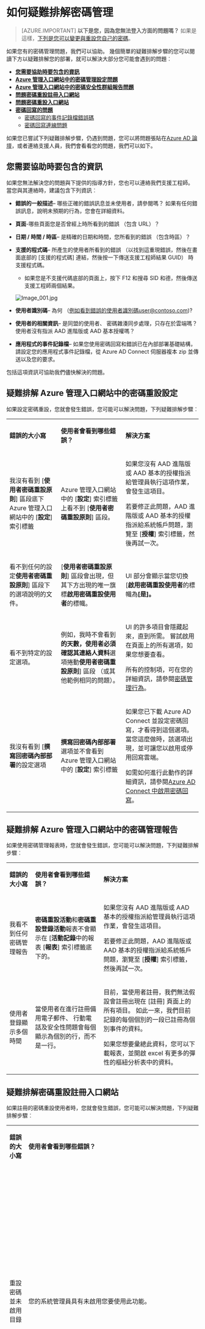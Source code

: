 <properties
    pageTitle="疑難排解︰ Azure AD 密碼管理 |Microsoft Azure"
    description="Azure AD 密碼管理，包括重設、 變更、 回寫註冊，一般疑難排解步驟，協助尋找要包含的時機的資訊。"
    services="active-directory"
    documentationCenter=""
    authors="asteen"
    manager="femila"
    editor="curtand"/>

<tags
    ms.service="active-directory"
    ms.workload="identity"
    ms.tgt_pltfrm="na"
    ms.devlang="na"
    ms.topic="article"
    ms.date="08/12/2016"
    ms.author="asteen"/>

# <a name="how-to-troubleshoot-password-management"></a>如何疑難排解密碼管理

> [AZURE.IMPORTANT] **以下是您，因為您無法登入方面的問題嗎？** 如果是這樣，[下列是您可以變更與重設您自己的密碼](active-directory-passwords-update-your-own-password.md)。

如果您有的密碼管理問題，我們可以協助。 幾個簡單的疑難排解步驟的您可以閱讀下方以疑難排解您的部署，就可以解決大部分您可能會遇到的問題︰

* [**您需要協助時要包含的資訊**](#information-to-include-when-you-need-help)
* [**Azure 管理入口網站中的密碼管理設定問題**](#troubleshoot-password-reset-configuration-in-the-azure-management-portal)
* [**Azure 管理入口網站中的密碼安全性群組報告問題**](#troubleshoot-password-management-reports-in-the-azure-management-portal)
* [**問題密碼重設註冊入口網站**](#troubleshoot-the-password-reset-registration-portal)
* [**問題密碼重設入口網站**](#troubleshoot-the-password-reset-portal)
* [**密碼回寫的問題**](#troubleshoot-password-writeback)
  - [密碼回寫的事件記錄檔錯誤碼](#password-writeback-event-log-error-codes)
  - [密碼回寫連線問題](#troubleshoot-password-writeback-connectivity)

如果您已嘗試下列疑難排解步驟，仍遇到問題，您可以將問題張貼在[Azure AD 論壇](https://social.msdn.microsoft.com/forums/azure/home?forum=WindowsAzureAD)，或者連絡支援人員，我們會看看您的問題，我們可以如下。

## <a name="information-to-include-when-you-need-help"></a>您需要協助時要包含的資訊

如果您無法解決您的問題與下提供的指導方針，您也可以連絡我們支援工程師。 當您與其連絡時，建議包含下列資訊︰

 - **錯誤的一般描述**– 哪些正確的錯誤訊息並未使用者，請參閱嗎？  如果有任何錯誤訊息，說明未預期的行為，您會在詳細資料。
 - **頁面**-哪些頁面您是否曾經上時所看到的錯誤 （包含 URL）？
 - **日期 / 時間 / 時區**– 是精確的日期和時間，您所看到的錯誤 （包含時區）？
 - **支援的程式碼**– 所產生的使用者所看到的錯誤 （以找到這重現錯誤，然後在畫面底部的 [支援的程式碼] 連結，然後按一下傳送支援工程師結果 GUID） 時支援程式碼。
   - 如果您是不支援代碼底部的頁面上，按下 F12 和搜尋 SID 和德，然後傳送支援工程師兩個結果。

    ![][001]

 - **使用者識別碼**– 為何 （例如看到錯誤的使用者識別碼user@contoso.com)?
 - **使用者的相關資訊**– 是同盟的使用者、 密碼雜湊同步處理，只存在於雲端嗎？  使用者沒有指派 AAD 進階版或 AAD 基本授權嗎？
 - **應用程式的事件記錄檔**– 如果您使用密碼回寫和錯誤已在內部部署基礎結構，請設定您的應用程式事件記錄檔，從 Azure AD Connect 伺服器複本 zip 並傳送以及您的要求。

包括這項資訊可協助我們儘快解決的問題。


## <a name="troubleshoot-password-reset-configuration-in-the-azure-management-portal"></a>疑難排解 Azure 管理入口網站中的密碼重設設定
如果設定密碼重設，您就會發生錯誤，您可能可以解決問題，下列疑難排解步驟︰

<table>
          <tbody><tr>
            <td>
              <p>
                <strong>錯誤的大小寫</strong>
              </p>
            </td>
            <td>
              <p>
                <strong>使用者會看到哪些錯誤？</strong>
              </p>
            </td>
            <td>
              <p>
                <strong>解決方案</strong>
              </p>
            </td>
          </tr>
          <tr>
            <td>
              <p>我沒有看到 [<strong>使用者密碼重設原則</strong>] 區段底下 Azure 管理入口網站中的 [<strong>設定</strong>] 索引標籤</p>
            </td>
            <td>
              <p>Azure 管理入口網站中的 [<strong>設定</strong>] 索引標籤上看不到 [<strong>使用者密碼重設原則</strong>] 區段。</p>
            </td>
            <td>
              <p>如果您沒有 AAD 進階版或 AAD 基本的授權指派給管理員執行這項作業，會發生這項目。 </p>
              <p>若要修正此問題，AAD 進階版或 AAD 基本的授權指派給系統帳戶問題，瀏覽至 [<strong>授權</strong>] 索引標籤，然後再試一次。</p>
            </td>
          </tr>
          <tr>
            <td>
              <p>看不到任何的設定<strong>使用者密碼重設原則</strong>] 區段下的選項說明的文件。</p>
            </td>
            <td>
              <p>[<strong>使用者密碼重設原則</strong>] 區段會出現，但其下方出現的唯一旗標<strong>啟用密碼重設使用者</strong>的標幟。</p>
            </td>
            <td>
              <p>UI 部分會顯示當您切換 [<strong>啟用密碼重設使用者</strong>的標幟為<strong>[是]。</strong></p>
            </td>
          </tr>
          <tr>
            <td>
              <p>看不到特定的設定選項。</p>
            </td>
            <td>
              <p>例如，我時不會看到<strong>的天數，使用者必須確認其連絡人資料</strong>選項捲動<strong>使用者密碼重設原則</strong>] 區段 （或其他範例相同的問題）。</p>
            </td>
            <td>
              <p>UI 的許多項目會隱藏起來，直到所需。 嘗試啟用在頁面上的所有選項，如果您想要查看。</p>
              <p>所有的控制項，可在您的詳細資訊，請參閱<a href="active-directory-passwords-customize.md#password-management-behavior">密碼管理行為</a>。</p>
            </td>
          </tr>
          <tr>
            <td>
              <p>我沒有看到 [<strong>撰寫回密碼內部部署</strong>的設定選項</p>
            </td>
            <td>
              <p><strong>撰寫回密碼內部部署</strong>選項並不會看到 Azure 管理入口網站中的 [<strong>設定</strong>] 索引標籤</p>
            </td>
            <td>
              <p>如果您已下載 Azure AD Connect 並設定密碼回寫，才看得到這個選項。 當您這麼做時，該選項出現，並可讓您以啟用或停用回寫雲端。</p>
              <p>如需如何進行此動作的詳細資訊，請參閱<a href="active-directory-passwords-getting-started.md#step-2-enable-password-writeback-in-azure-ad-connect">Azure AD Connect 中啟用密碼回寫</a>。</p>
            </td>
          </tr>
        </tbody></table>

## <a name="troubleshoot-password-management-reports-in-the-azure-management-portal"></a>疑難排解 Azure 管理入口網站中的密碼管理報告
如果使用密碼管理報表時，您就會發生錯誤，您可能可以解決問題，下列疑難排解步驟︰

<table>
          <tbody><tr>
            <td>
              <p>
                <strong>錯誤的大小寫</strong>
              </p>
            </td>
            <td>
              <p>
                <strong>使用者會看到哪些錯誤？</strong>
              </p>
            </td>
            <td>
              <p>
                <strong>解決方案</strong>
              </p>
            </td>
          </tr>
          <tr>
            <td>
              <p>我看不到任何密碼管理報告</p>
            </td>
            <td>
              <p><strong>密碼重設活動</strong>和<strong>密碼重設登錄活動</strong>報表不會顯示在 [<strong>活動記錄</strong>中的報表 [<strong>報表</strong>] 索引標籤底下的。</p>
            </td>
            <td>
              <p>如果您沒有 AAD 進階版或 AAD 基本的授權指派給管理員執行這項作業，會發生這項目。 </p>
              <p>若要修正此問題，AAD 進階版或 AAD 基本的授權指派給系統帳戶問題，瀏覽至 [<strong>授權</strong>] 索引標籤，然後再試一次。</p>
            </td>
          </tr>
          <tr>
            <td>
              <p>使用者登錄顯示多個時間</p>
            </td>
            <td>
              <p>當使用者在進行註冊備用電子郵件、 行動電話及安全性問題會每個顯示為個別的行，而不是一行。</p>
            </td>
            <td>
              <p>目前，當使用者註冊，我們無法假設會註冊出現在 [註冊] 頁面上的所有項目。 如此一來，我們目前記錄的每個個別的一段已註冊為個別事件的資料。</p>
              <p>如果您想要彙總此資料，您可以下載報表，並開啟 excel 有更多的彈性的樞紐分析表中的資料。</p>
            </td>
          </tr>
        </tbody></table>

## <a name="troubleshoot-the-password-reset-registration-portal"></a>疑難排解密碼重設註冊入口網站
如果註冊的密碼重設使用者時，您就會發生錯誤，您可能可以解決問題，下列疑難排解步驟︰

<table>
          <tbody><tr>
            <td>
              <p>
                <strong>錯誤的大小寫</strong>
              </p>
            </td>
            <td>
              <p>
                <strong>使用者會看到哪些錯誤？</strong>
              </p>
            </td>
            <td>
              <p>
                <strong>解決方案</strong>
              </p>
            </td>
          </tr>
          <tr>
            <td>
              <p>重設密碼並未啟用目錄</p>
            </td>
            <td>
              <p>您的系統管理員具有未啟用您要使用此功能。</p>
            </td>
            <td>
              <p>切換<strong>啟用密碼重設使用者</strong>的標幟為 [<strong>是]</strong> ，然後按下 [Azure 管理入口網站目錄設定] 索引標籤中的 [<strong>儲存</strong>。 您必須有 Azure AD 進階版或基本的授權指派給管理員執行此作業。</p>
            </td>
          </tr>
          <tr>
            <td>
              <p>沒有 AAD 進階版或 AAD 基本授權指派給使用者。</p>
            </td>
            <td>
              <p>您的系統管理員具有未啟用您要使用此功能。</p>
            </td>
            <td>
              <p>Azure AD 進階版或 Azure AD 基本將授權指派給使用者在 Azure 管理入口網站中的 [<strong>授權</strong>] 索引標籤。 您必須有 Azure AD 進階版或基本的授權指派給管理員執行此作業。</p>
            </td>
          </tr>
          <tr>
            <td>
              <p>處理要求時發生錯誤</p>
            </td>
            <td>
              <p>使用者會看到的錯誤︰</p>
              <p>

              </p>
              <p>處理要求時發生錯誤 </p>
              <p>嘗試重設密碼。</p>
            </td>
            <td>
              <p>這可能會因許多問題，但此錯誤通常因任一的服務中斷或組態問題無法解決。 </p>
              <p>如果您看到此錯誤，它會影響您的企業，請連絡支援人員，我們會協助您 ASAP。 請參閱若要查看您應提供支援工程師，協助您快速解決方案以<a href="#information-to-include-when-you-need-help">包含當您需要協助的資訊</a>。</p>
            </td>
          </tr>
        </tbody></table>

## <a name="troubleshoot-the-password-reset-portal"></a>疑難排解密碼重設入口網站
如果發生錯誤時重設使用者的密碼，您可能可以解決問題，下列疑難排解步驟︰

<table>
          <tbody><tr>
            <td>
              <p>
                <strong>錯誤的大小寫</strong>
              </p>
            </td>
            <td>
              <p>
                <strong>使用者會看到哪些錯誤？</strong>
              </p>
            </td>
            <td>
              <p>
                <strong>解決方案</strong>
              </p>
            </td>
          </tr>
          <tr>
            <td>
              <p>重設密碼並未啟用目錄</p>
            </td>
            <td>
              <p>重設密碼並未啟用您的帳戶</p>
              <p>很抱歉，但您的系統管理員尚未設定此服務搭配您的帳戶。 </p>
              <p>

              </p>
              <p>如果您想要我們可以連絡貴組織的系統管理員為您重設您的密碼。</p>
            </td>
            <td>
              <p>切換<strong>啟用密碼重設使用者</strong>的標幟為 [<strong>是]</strong> ，然後按下 [Azure 管理入口網站目錄設定] 索引標籤中的 [<strong>儲存</strong>。 您必須有 Azure AD 進階版或基本的授權指派給管理員執行此作業。</p>
            </td>
          </tr>
          <tr>
            <td>
              <p>沒有 AAD 進階版或 AAD 基本授權指派給使用者。</p>
            </td>
            <td>
              <p>雖然我們無法自動重設非系統管理員帳戶的密碼，我們也可以連絡貴組織的系統管理員為您。</p>
            </td>
            <td>
              <p>Azure AD 進階版或 Azure AD 基本將授權指派給使用者在 Azure 管理入口網站中的 [<strong>授權</strong>] 索引標籤。 您必須有 Azure AD 進階版或基本的授權指派給管理員執行此作業。</p>
            </td>
          </tr>
          <tr>
            <td>
              <p>重設密碼，啟用目錄，但使用者遺失或格式不正確的驗證資訊</p>
            </td>
            <td>
              <p>重設密碼並未啟用您的帳戶</p>
              <p>很抱歉，但您的系統管理員尚未設定此服務搭配您的帳戶。 </p>
              <p>

              </p>
              <p>如果您想要我們可以連絡貴組織的系統管理員為您重設您的密碼。</p>
            </td>
            <td>
              <p>請確定該使用者有正確連絡人資料之前目錄中的檔案。 如需如何設定目錄中的驗證資訊，讓使用者不會看到此錯誤的資訊，請參閱<a href="active-directory-passwords-learn-more.md#what-data-is-used-by-password-reset">什麼資料由重設密碼</a>。</p>
            </td>
          </tr>
          <tr>
            <td>
              <p>已啟用目錄重設密碼，但是使用者只有一段連絡人資料檔案原則設定為需要兩個步驟時</p>
            </td>
            <td>
              <p>重設密碼並未啟用您的帳戶</p>
              <p>很抱歉，但您的系統管理員尚未設定此服務搭配您的帳戶。 </p>
              <p>

              </p>
              <p>如果您想要我們可以連絡貴組織的系統管理員為您重設您的密碼。</p>
            </td>
            <td>
              <p>請確定該使用者有至少兩個經妥善設定的連絡方法 （例如行動電話和辦公室電話），再繼續執行。 如需如何設定目錄中的驗證資訊，讓使用者不會看到此錯誤的資訊，請參閱<a href="active-directory-passwords-learn-more.md#what-data-is-used-by-password-reset">什麼資料由重設密碼</a>。</p>
            </td>
          </tr>
          <tr>
            <td>
              <p>重設密碼，啟用目錄及使用者已正確設定，但使用者將無法連絡 </p>
            </td>
            <td>
              <p>糟糕 ！  我們可以時發生意外的錯誤與您連絡。</p>
            </td>
            <td>
              <p>這可能是暫時服務錯誤的結果或設定錯誤我們偵測不到正確的連絡人資料。 如果使用者等待 10 秒內，再試一次，而且會出現 「 連絡您的系統管理員 」 連結。 再按一次嘗試重新會分派通話，而按一下 「 連絡您的系統管理員 」 會表單電子郵件傳送給使用者、 密碼或全域管理員 （的優先順序） 要求密碼重設為該使用者帳戶上執行時。</p>
            </td>
          </tr>
          <tr>
            <td>
              <p>使用者沒有收到密碼重設 SMS 或電話</p>
            </td>
            <td>
              <p>使用者按一下 」 文字我 」 或 「 撥號給我]，然後永不接收任何項目。</p>
            </td>
            <td>
              <p>這可能是在目錄中的格式不正確的電話號碼的結果。 請確定的電話號碼格式 [+ ccc xxxyyyzzzzXeeee]。 若要深入瞭解設定格式化的電話用於密碼重設數字會看到<a href="active-directory-passwords-learn-more.md#what-data-is-used-by-password-reset">什麼資料由重設密碼</a>。</p>
              <p>如果您需要副檔名路由傳送至有問題的使用者，請注意該密碼重設不支援延伸，即使您指定一個 （他們移除之前會分派呼叫） 的目錄。 請嘗試使用沒有副檔名，數字或副檔名為整合在您的 PBX 電話號碼。</p>
            </td>
          </tr>
          <tr>
            <td>
              <p>使用者沒有收到電子郵件-重設密碼</p>
            </td>
            <td>
              <p>使用者按一下 「 以電子郵件傳送我 」，然後永遠不會收到任何項目。</p>
            </td>
            <td>
              <p>此問題的常見原因是垃圾郵件篩選器的拒絕訊息。 請檢查您的垃圾郵件、 電子郵件的 [垃圾郵件] 或 [已刪除的郵件] 資料夾。</p>
              <p>確保您要檢查的正確的電子郵件訊息...許多人非常類似的電子郵件地址，且會檢查錯誤訊息的收件匣。 如果這些選項都沒有作用，也可能是在目錄中的電子郵件地址不正確，請確定電子郵件地址正確無誤，然後再試一次存回。 若要深入瞭解設定格式化的電子郵件地址重設密碼搭配使用，請參閱<a href="active-directory-passwords-learn-more.md#what-data-is-used-by-password-reset">什麼資料由密碼重設</a>。</p>
            </td>
          </tr>
          <tr>
            <td>
              <p>有設定密碼重設原則，但未套用時的管理員帳戶使用重設密碼，該原則</p>
            </td>
            <td>
              <p>重設密碼的系統管理員帳戶，請參閱重設密碼、 電子郵件及行動電話，無論哪些原則設定<strong>使用者密碼重設原則</strong>] 區段的 [<strong>設定</strong>] 索引標籤下功能相同的選項。</p>
            </td>
            <td>
              <p>設定<strong>使用者密碼重設原則</strong>] 區段的 [<strong>設定</strong>] 索引標籤下的選項只適用於您的組織中的使用者。</p>
              <p>Microsoft 管理和控制項管理員重設密碼原則以確保最高層級的安全性</p>
            </td>
          </tr>
          <tr>
            <td>
              <p>防止嘗試太多次在日期中重設密碼的使用者</p>
            </td>
            <td>
              <p>使用者會看到錯誤說明︰</p>
              <p>

              </p>
              <p>請使用另一個選項。</p>
              <p>您已嘗試太多次中最後一個 1 小時驗證您的帳戶。 基於安全性理由，您必須等候 24 小時前再試一次。 </p>
              <p>如果您想要我們可以連絡貴組織的系統管理員為您重設您的密碼。</p>
            </td>
            <td>
              <p>我們嘗試重設密碼太多次在一段時間實作封鎖使用者的自動節流機制。 發生這種情況時︰</p>
              <ol class="ordered">
                <li>
使用者想要驗證的電話號碼 5 一小時的時間。<br\><br\></li>
                <li>
使用者嘗試使用安全性問題門 5 乘以一小時內。<br\><br\></li>
                <li>
使用者想要重設 5 乘以一小時內的相同的使用者帳戶的密碼。<br\><br\></li>
              </ol>
              <p>若要修正此問題，指示使用者等候 24 小時一次嘗試之後，使用者就無法重設密碼。</p>
            </td>
          </tr>
          <tr>
            <td>
              <p>驗證他或她的電話號碼時，使用者會看到錯誤</p>
            </td>
            <td>
              <p>嘗試驗證使用的驗證方法電話，使用者會看到錯誤說明︰</p>
              <p>

              </p>
              <p>指定正確的電話號碼。</p>
            </td>
            <td>
              <p>輸入電話號碼不符合檔案的電話號碼時，會發生此錯誤。</p>
              <p>請確定使用者輸入完整的電話號碼，當您嘗試使用密碼重設電話型方法時，包括區域與國家/地區碼。</p>
            </td>
          </tr>
          <tr>
            <td>
              <p>處理要求時發生錯誤</p>
            </td>
            <td>
              <p>使用者會看到的錯誤︰</p>
              <p>

              </p>
              <p>處理要求時發生錯誤 </p>
              <p>嘗試重設密碼。</p>
            </td>
            <td>
              <p>這可能會因許多問題，但此錯誤通常因任一的服務中斷或組態問題無法解決。 </p>
              <p>如果您看到此錯誤，它會影響您的企業，請連絡支援人員，我們會協助您 ASAP。 請參閱若要查看您應提供支援工程師，協助您快速解決方案以<a href="#information-to-include-when-you-need-help">包含當您需要協助的資訊</a>。</p>
            </td>
          </tr>
        </tbody></table>

## <a name="troubleshoot-password-writeback"></a>疑難排解密碼回寫
如果發生錯誤啟用、 停用，或使用密碼回寫時，您可能可以解決問題，下列疑難排解步驟︰

<table>
          <tbody><tr>
            <td>
              <p>
                <strong>錯誤的大小寫</strong>
              </p>
            </td>
            <td>
              <p>
                <strong>使用者會看到哪些錯誤？</strong>
              </p>
            </td>
            <td>
              <p>
                <strong>解決方案</strong>
              </p>
            </td>
          </tr>
          <tr>
            <td>
              <p>一般登入和啟動失敗</p>
            </td>
            <td>
              <p>內部部署 Azure AD Connect 電腦的應用程式的事件記錄檔中的 6800 發生錯誤無法啟動密碼重設服務。</p>
              <p>

              </p>
              <p>登入，同盟或密碼雜湊之後無法同步處理的使用者重設密碼。</p>
            </td>
            <td>
              <p>啟用密碼回寫時，同步處理引擎會向雲端登入服務呼叫回寫文件庫執行設定 （登入）。 在登入，或啟動 WCF 端點密碼回寫時所遇到的任何錯誤會導致 Azure AD Connect 電腦的事件記錄檔中的事件記錄中的錯誤。</p>
              <p>期間重新啟動 ADSync 服務，如果已設定為回寫，WCF 端點會啟動。 不過，如果端點的啟動會失敗，我們會直接 6800 事件記錄，讓啟動同步處理服務。 目前狀態的此事件表示端點尚未啟動設定密碼回寫。 PasswordResetService 元件會指出為什麼端點無法啟動產生的事件記錄項目以及此事件 (6800) 的事件記錄檔詳細資料。 檢閱這些事件記錄檔錯誤，並嘗試重新啟動 Azure AD Connect，如果密碼回寫仍然無法運作。 如果問題持續發生，請嘗試停用或重新啟用密碼回寫。</p>
            </td>
          </tr>
                    <tr>
            <td>
              <p>當使用者嘗試重設密碼或解除鎖定帳戶啟用的密碼回寫時，操作會失敗。 此外，請參閱 Azure AD Connect 包含的事件記錄檔中的事件: 「 同步處理引擎會傳回錯誤 hr = 800700CE，郵件 = 檔名或副檔名太長 」 發生解除鎖定作業之後。
                            </p>
            </td>
            <td>
              <p>如果您已從舊版 Azure AD Connect 或 DirSync 升級，會發生這項目。 升級至舊版 Azure AD Connect 設定 254 字元帳戶的密碼 Azure AD 管理代理程式 （較新版本就會設定 127 字元長度密碼）。 適用於 AD 連接器匯入及匯出作業的這類長的密碼，但不是受解除鎖定作業。
                            </p>
            </td>
            <td>
              <p>[尋找 Active Directory 帳戶](active-directory-aadconnect-accounts-permissions.md#active-directory-account)Azure AD Connect 和重設密碼，以包含不超過 127 個字元。 從 [開始] 功能表，然後開啟**同步處理服務**。 瀏覽至**連接器**並尋找**Active Directory 連接器**。 選取它，然後按一下 [**屬性**]。 瀏覽至 [**認證**] 頁面，然後輸入新密碼。 選取**[確定**] 關閉頁面]。
                            </p>
            </td>
          </tr>
                    <tr>
            <td>
              <p>Azure AD Connect 安裝期間設定回寫的錯誤。</p>
            </td>
            <td>
              <p>Azure AD Connect 安裝程序的最後一個步驟，在您會看到錯誤指出無法設定密碼回寫。</p>
              <p>

              </p>
              <p>Azure AD 連線應用程式的事件記錄檔中包含文字的錯誤 32009 」 錯誤快速驗證 token 」。</p>
            </td>
            <td>
              <p>在下列兩種情況下，會發生此錯誤︰</p>
              <ul>
                <li class="unordered">
您已經指定指定 Azure AD Connect 安裝程序的開頭的全域管理員帳戶的密碼不正確。<br\><br\></li>
              </ul>
              <ul>
                <li class="unordered">
您嘗試要用於指定 Azure AD Connect 安裝程序的開頭的全域管理員帳戶的同盟的使用者。<br\><br\></li>
              </ul>
              <p>若要修正此錯誤，請確定您不使用同盟的帳戶全域管理員的指定 Azure AD Connect 安裝程序的開頭，而且指定的密碼不正確。</p>
            </td>
          </tr>
          <tr>
            <td>
              <p>Azure AD Connect 安裝期間設定回寫的錯誤。</p>
            </td>
            <td>
              <p>Azure AD Connect 電腦的事件記錄檔含有錯誤 32002 PasswordResetService 擲回。</p>
              <p>

              </p>
              <p>讀取錯誤: 「 錯誤連線至 ServiceBus，權杖提供者無法提供安全性權杖...」</p>
              <p>

              </p>
            </td>
            <td>
              <p>這項錯誤的根本原因是，在您的內部部署環境中執行的密碼重設服務不能連線至雲端服務匯流排端點。 此錯誤通常以正常方式因封鎖輸出連線至特定的連接埠或 web 位址的防火牆規則。</p>
              <p>

              </p>
              <p>請確定您的防火牆允許傳出連線下列項目︰</p>
              <ul>
                <li class="unordered">
所有流量透過 TCP 443 (HTTPS)<br\><br\></li>
              </ul>
              <ul>
                <li class="unordered">
輸出連線 <br\><br\></li>
              </ul>
              <p>

              </p>
              <p>當您更新這些規則時，請重新啟動 Azure AD Connect 電腦，並密碼回寫應該再次開始工作。</p>
            </td>
          </tr>
          <tr>
            <td>
              <p>密碼回寫端點內部部署無法連線到</p>
            </td>
            <td>
              <p>之後的部分時間、 同盟或密碼雜湊工作同步處理的使用者無法重設密碼。</p>
            </td>
            <td>
              <p>某些少見的情況下，可能會失敗重新啟動 Azure AD Connect 重新啟動時的密碼回寫服務。 在下列情況下，首先，檢查是否密碼回寫出現要啟用的 prem.上 這可以使用 [Azure AD Connect 精靈] 或 [powershell （請參閱 HowTos 上面）。如果功能已啟用，請嘗試啟用或停用的功能一次透過 UI 或 PowerShell。 請參閱 「 步驟 2︰ 啟用目錄同步處理電腦上的密碼回寫&amp;設定防火牆規則 」 中<a href="active-directory-passwords-getting-started.md#enable-users-to-reset-or-change-their-ad-passwords">啟用或停用密碼回寫的方式</a>，如需有關如何進行此動作。</p>
              <p>

              </p>
              <p>如果無法解決問題，請嘗試完全解除安裝並重新安裝 Azure AD Connect。</p>
            </td>
          </tr>
          <tr>
            <td>
              <p>權限錯誤</p>
            </td>
            <td>
              <p>同盟或密碼雜湊同步處理鉈使用者嘗試重設自己的密碼，請參閱錯誤之後送出指出服務問題的密碼。</p>
              <p>

              </p>
              <p>此外，在密碼重設作業時，您可能會看到一個關於管理代理程式的錯誤拒絕存取您的部署事件記錄檔中。</p>
            </td>
            <td>
              <p>如果您的事件記錄檔] 中看到這些錯誤，請確認 [AD 台中帳戶 （中所指定的精靈設定的時間） 具有密碼回寫的必要權限]。</p>
              <p>

              </p>
              <p>請注意之後提供此權限, 可能需要向下 trickle 透過 sdprop 背景工作的 DC 上的權限最 1 小時。 </p>
              <p>重設為搭配使用的密碼，必須戳記，在其密碼重設使用者物件的安全性描述元權限。 此權限會顯示使用者物件中，直到會繼續失敗拒絕存取重設密碼。</p>
            </td>
          </tr>
          <tr>
            <td>
              <p>從 Azure AD Connect 設定精靈設定密碼回寫時的錯誤 </p>
            </td>
            <td>
              <p>在精靈中啟用/停用密碼回寫的 「 無法尋找台中 」 錯誤</p>
            </td>
            <td>
              <p>Azure AD Connect 其在下列情況資訊清單的發行版本有已知的錯誤︰</p>
              <ol class="ordered">
                <li>
您設定 Azure AD Connect 的租用戶 abc.com （已驗證網域） 使用認證。 這會導致 AAD 連接器的 「 名稱 abc.com 的 – AAD 」 所建立。<br\><br\></li>
                <li>
您然後再變更連接器 （使用舊的同步處理 UI） AAD 認證 （請注意，它是相同的租用戶但不同的網域名稱）。 <br\><br\></li>
                <li>
現在您嘗試啟用或停用密碼回寫。 精靈會建構使用認證，為 「 abc.onmicrosoft.com – AAD 」 的連接器名稱，並將傳遞至密碼回寫指令程式。 這會失敗，因為沒有建立具有此名稱的連接器。<br\><br\></li>
              </ol>
              <p>此已經修正我們最新版本中。 如果您有較舊的建立，一個因應措施是使用 powershell cmdlet 來啟用或停用此功能。 請參閱 「 步驟 2︰ 啟用目錄同步處理電腦上的密碼回寫&amp;設定防火牆規則 」 中<a href="active-directory-passwords-getting-started.md#enable-users-to-reset-or-change-their-ad-passwords">啟用或停用密碼回寫的方式</a>，如需有關如何進行此動作。</p>
            </td>
          </tr>
          <tr>
            <td>
              <p>若要重設密碼等 Domain Admins 特殊的群組中的使用者無法 / 企業系統管理員等等。</p>
            </td>
            <td>
              <p>同盟或密碼雜湊同步處理鉈屬於受保護的群組，並嘗試重設自己的密碼，請參閱錯誤，提交指出服務問題的密碼之後的使用者。</p>
            </td>
            <td>
              <p>權限的使用者在 Active Directory 中使用 AdminSDHolder 受保護狀態。 請參閱<a href="https://technet.microsoft.com/magazine/2009.09.sdadminholder.aspx">http://technet.microsoft.com/magazine/2009.09.sdadminholder.aspx</a>如需詳細資訊。 </p>
              <p>

              </p>
              <p>這表示，這些物件的安全性說明會定期檢查以符合一個指定的 AdminSDHolder 和如果不同重設。 所需的密碼回寫的其他權限因此不 trickle 這類使用者。 這可能會導致無法運作的這類使用者的密碼回寫。如此一來，我們不支援管理密碼這些群組內的使用者因為它會中斷 AD 安全性模型。</p>
            </td>
          </tr>
          <tr>
            <td>
              <p>找不到重設作業失敗，與物件</p>
            </td>
            <td>
              <p>同盟或密碼雜湊同步處理鉈使用者嘗試重設自己的密碼，請參閱錯誤之後送出指出服務問題的密碼。</p>
              <p>

              </p>
              <p>此外，在密碼重設作業時，您可能會看到錯誤指出 「 物件找不到 」 錯誤 Azure AD Connect 服務事件記錄檔中。</p>
            </td>
            <td>
              <p>此錯誤通常表示同步處理引擎是找不到的使用者物件中 AAD 連接器空間或連結的 MV 」 或 「 AD 連接器空間物件。 </p>
              <p>

              </p>
              <p>若要疑難排解這個問題，請確定您的使用者確實，同步處理從內部部署 AAD 透過 Azure AD Connect 目前執行個體，並查看物件的連接器空格及 MV 的狀態。 確認 AD CS 物件是透過 「 Microsoft.InfromADUserAccountEnabled.xxx 」 規則 MV 物件的連接器。</p>
            </td>
          </tr>
          <tr>
            <td>
              <p>重設使用多個相符的項目找到 eror 作業失敗</p>
            </td>
            <td>
              <p>同盟或密碼雜湊同步處理鉈使用者嘗試重設自己的密碼，請參閱錯誤之後送出指出服務問題的密碼。</p>
              <p>

              </p>
              <p>此外，在密碼重設作業時，您可能會看到錯誤指出 「 找到多個 maches 」 錯誤 Azure AD Connect 服務事件記錄檔中。</p>
            </td>
            <td>
              <p>這表示同步處理引擎偵測到 MV 物件是透過 「 Microsoft.InfromADUserAccountEnabled.xxx 」 的連線至多個 AD CS 物件。 這表示使用者會有一個以上的樹系中啟用的帳戶。 </p>
              <p>

              </p>
              <p>目前的密碼回寫不支援這種情況。</p>
            </td>
          </tr>
          <tr>
            <td>
              <p>密碼作業失敗，並設定錯誤。</p>
            </td>
            <td>
              <p>密碼作業失敗，並設定錯誤。 應用程式的事件記錄檔中包含文字的 Azure AD Connect 錯誤 6329: 0x8023061f （作業失敗，因為密碼同步處理不會啟用這個管理代理程式。）</p>
            </td>
            <td>
              <p>這樣就會發生如果 Azure AD Connect 設定變更為新增&nbsp;新 AD 樹系 （或若要移除再重新加入 [現有的樹系）<strong>之後</strong>已啟用密碼回寫功能。 在這種新增樹系使用者的密碼操作會失敗。 若要修正此問題，請停用，並已完成樹系變更設定之後，重新啟用密碼回寫功能。</p>
            </td>
          </tr>
          <tr>
            <td>
              <p>使用者變更回寫的密碼已重設使用者的運作正常，但是回寫的密碼或重設系統管理員的使用者會失敗。</p>
            </td>
            <td>
              <p>嘗試從 Azure 管理入口網站使用者代表重設密碼，您就會看到訊息，說明: 「 您的內部部署環境中執行的密碼重設服務不支援管理員重設使用者密碼。 請升級至最新版 Azure AD Connect，若要解決這個問題。 」</p>
            </td>
            <td>
              <p>這會發生的同步處理引擎版本不支援使用特定密碼回寫作業。 Azure AD Connect 1.0.0419.0911 支援所有密碼管理作業稍後版本，包括密碼重設回寫、 密碼變更回寫和從 Azure 管理入口網站的管理員啟動密碼重設回寫。&nbsp; DirSync 版本稍後比 1.0.6862 支援密碼重設回寫。 若要解決此問題，我們強烈建議您安裝最新版 Azure AD Connect 或 Azure [Active Directory 連線 （如需詳細資訊，請參閱<a href="active-directory-aadconnect">目錄整合工具</a>） 若要解決這個問題並取得充分利用您組織中的密碼回寫。</p>
            </td>
          </tr>
        </tbody></table>


## <a name="password-writeback-event-log-error-codes"></a>密碼回寫的事件記錄檔錯誤碼
疑難排解密碼回寫的問題時的最佳作法是檢查 Azure AD Connect 電腦上的應用程式事件記錄檔。 此事件記錄檔將密碼回寫的包含兩個來源感興趣的事件。 PasswordResetService 來源會說明作業及密碼回寫的作業相關的問題。 ADSync 來源會說明作業與 AD 環境中設定密碼的相關問題。

<table>
          <tbody><tr>
            <td>
              <p>
                <strong>程式碼</strong>
              </p>
            </td>
            <td>
              <p>
                <strong>命名 / 訊息</strong>
              </p>
            </td>
            <td>
              <p>
                <strong>來源</strong>
              </p>
            </td>
            <td>
              <p>
                <strong>描述</strong>
              </p>
            </td>
          </tr>
          <tr>
            <td>
              <p>6329</p>
            </td>
            <td>
              <p>釋出︰ MMS(4924) 0x80230619 – 」 限制防止密碼變更為指定的目前這一。 」</p>
            </td>
            <td>
              <p>ADSync</p>
            </td>
            <td>
              <p>此事件發生時密碼回寫服務嘗試在您的本機目錄的不符合密碼年齡、 歷程記錄、 複雜性或篩選需求的網域設定密碼。</p>
              <ul>
                <li class="unordered">
如果您有最小的密碼期限，並且最近變更的時間的視窗中的密碼，您無法變更的密碼，直到達到您網域中指定的年齡。 供測試之用，最小的年齡應該設為 0。<br\><br\></li>
              </ul>
              <ul>
                <li class="unordered">
如果您有密碼歷程記錄的需求，則您必須先選取的最後一個 N 時間，在未使用的密碼其中 N 是密碼的 [歷程記錄] 設定。 如果您選取的最後一個 N 時間使用的密碼，然後您會看到無法在此情況下。 供測試之用，則應該設為 0 的歷程記錄。<br\><br\></li>
              </ul>
              <ul>
                <li class="unordered">
如果您有密碼的複雜性需求，所有這些強制當使用者嘗試變更或重設密碼。<br\><br\></li>
              </ul>
              <ul>
                <li class="unordered">
如果您有密碼篩選啟用，且使用者選了密碼不符合篩選的準則，然後重設或變更作業會失敗。<br\><br\></li>
              </ul>
            </td>
          </tr>
          <tr>
            <td>
              <p>人力資源 8023042</p>
            </td>
            <td>
              <p>同步處理引擎會傳回錯誤 hr = 80230402，郵件 = 嘗試將物件失敗，因為具有相同的錨點的重複項目</p>
            </td>
            <td>
              <p>ADSync</p>
            </td>
            <td>
              <p>此事件發生時相同的使用者識別碼會啟用多個網域。  例如，如果您正在同步處理的帳戶/資源樹系，並有相同的使用者識別碼展示且在每一個已啟用，可能會發生這個錯誤。  </p>
              <p>如果您使用的非唯一的錨點屬性 （例如別名或 UPN），兩個使用者共用該相同的錨點屬性，也可能會發生這個錯誤。</p>
              <p>若要解決此問題，請確定，您不需要任何重複的使用者在您的網域與您使用每個使用者是唯一的錨點的屬性。</p>
            </td>
          </tr>
          <tr>
            <td>
              <p>31001</p>
            </td>
            <td>
              <p>PasswordResetStart </p>
            </td>
            <td>
              <p>PasswordResetService</p>
            </td>
            <td>
              <p>此事件表示內部部署服務偵測到密碼重設要求同盟或密碼雜湊同步處理鉈來自雲端的使用者。 第一個事件在每個密碼重設回寫作業時，則此事件。</p>
            </td>
          </tr>
          <tr>
            <td>
              <p>31002</p>
            </td>
            <td>
              <p>PasswordResetSuccess </p>
            </td>
            <td>
              <p>PasswordResetService</p>
            </td>
            <td>
              <p>此事件指示使用者密碼重設作業期間選取新的密碼，我們判定這個密碼符合公司的密碼需求，該密碼已成功寫入回本機 AD 環境。</p>
            </td>
          </tr>
          <tr>
            <td>
              <p>31003</p>
            </td>
            <td>
              <p>PasswordResetFail </p>
            </td>
            <td>
              <p>PasswordResetService</p>
            </td>
            <td>
              <p>使用者選取了密碼，然後密碼成功抵達內部部署環境，，但我們嘗試在本機 AD 環境中設定的密碼時，發生失敗，則會指出此事件。 這可能會發生原因包括︰</p>
              <ul>
                <li class="unordered">
使用者的密碼不符合年齡歷程記錄、 複雜度，或篩選的網域需求。 請嘗試解決這個問題的全新密碼。<br\><br\></li>
              </ul>
              <ul>
                <li class="unordered">
台中服務帳戶沒有適當的權限設定的問題的使用者帳戶的新密碼。<br\><br\></li>
              </ul>
              <ul>
                <li class="unordered">
使用者的帳戶是在受保護的群組中，例如網域或企業版不允許密碼設定作業的系統管理員。<br\><br\></li>
              </ul>
              <p>請參閱<a href="#troubleshoot-password-writeback">疑難排解密碼回寫</a>若要瞭解更多關於其他哪些 situtions 可能會導致這個錯誤。</p>
            </td>
          </tr>
          <tr>
            <td>
              <p>31004</p>
            </td>
            <td>
              <p>OnboardingEventStart </p>
            </td>
            <td>
              <p>PasswordResetService</p>
            </td>
            <td>
              <p>此事件如果您啟用與 Azure AD Connect 密碼回寫就會發生，表示我們啟動登入貴組織的密碼回寫 web 服務。</p>
            </td>
          </tr>
          <tr>
            <td>
              <p>31005</p>
            </td>
            <td>
              <p>OnboardingEventSuccess </p>
            </td>
            <td>
              <p>PasswordResetService</p>
            </td>
            <td>
              <p>登入程序順利完成及密碼回寫功能已可供使用，則會指出此事件。</p>
            </td>
          </tr>
          <tr>
            <td>
              <p>31006</p>
            </td>
            <td>
              <p>ChangePasswordStart </p>
            </td>
            <td>
              <p>PasswordResetService</p>
            </td>
            <td>
              <p>此事件表示內部部署服務偵測到密碼變更要求的同盟或密碼雜湊同步處理鉈來自雲端的使用者。 此事件會在每個密碼變更回寫作業的第一個事件。</p>
            </td>
          </tr>
          <tr>
            <td>
              <p>31007</p>
            </td>
            <td>
              <p>ChangePasswordSuccess </p>
            </td>
            <td>
              <p>PasswordResetService</p>
            </td>
            <td>
              <p>此事件指示使用者密碼變更作業期間選取新的密碼，我們判定這個密碼符合公司的密碼需求，該密碼已成功寫入回本機 AD 環境。</p>
            </td>
          </tr>
          <tr>
            <td>
              <p>31008</p>
            </td>
            <td>
              <p>ChangePasswordFail </p>
            </td>
            <td>
              <p>PasswordResetService</p>
            </td>
            <td>
              <p>使用者選取了密碼，然後密碼成功抵達內部部署環境，，但我們嘗試在本機 AD 環境中設定的密碼時，發生失敗，則會指出此事件。 這可能會發生原因包括︰</p>
              <ul>
                <li class="unordered">
使用者的密碼不符合年齡歷程記錄、 複雜度，或篩選的網域需求。 請嘗試解決這個問題的全新密碼。<br\><br\></li>
              </ul>
              <ul>
                <li class="unordered">
台中服務帳戶沒有適當的權限設定的問題的使用者帳戶的新密碼。<br\><br\></li>
              </ul>
              <ul>
                <li class="unordered">
使用者的帳戶是在受保護的群組中，例如網域或企業版不允許密碼設定作業的系統管理員。<br\><br\></li>
              </ul>
              <p>請參閱<a href="#troubleshoot-password-writeback">疑難排解密碼回寫</a>若要瞭解更多關於何種情況下可能會導致這個錯誤。</p>
            </td>
          </tr>
          <tr>
            <td>
              <p>31009</p>
            </td>
            <td>
              <p>ResetUserPasswordByAdminStart </p>
            </td>
            <td>
              <p>PasswordResetService</p>
            </td>
            <td>
              <p>密碼重設要求同盟或密碼雜湊同步處理鉈代表使用者針對系統管理員的使用者，偵測到的內部部署的服務。 此事件會在每個管理員啟動密碼重設回寫作業的第一個事件。</p>
            </td>
          </tr>
          <tr>
            <td>
              <p>31010</p>
            </td>
            <td>
              <p>ResetUserPasswordByAdminSuccess </p>
            </td>
            <td>
              <p>PasswordResetService</p>
            </td>
            <td>
              <p>管理員選取新密碼管理員啟動密碼重設作業期間，我們判定這個密碼符合公司的密碼需求，該密碼已成功寫入回本機 AD 環境。</p>
            </td>
          </tr>
          <tr>
            <td>
              <p>31011</p>
            </td>
            <td>
              <p>ResetUserPasswordByAdminFail </p>
            </td>
            <td>
              <p>PasswordResetService</p>
            </td>
            <td>
              <p>管理員選取代表使用者的密碼和密碼成功抵達內部部署環境中，但我們嘗試在本機 AD 環境中設定的密碼時，發生失敗。 這可能會發生原因包括︰</p>
              <ul>
                <li class="unordered">
使用者的密碼不符合年齡歷程記錄、 複雜度，或篩選的網域需求。 請嘗試解決這個問題的全新密碼。<br\><br\></li>
              </ul>
              <ul>
                <li class="unordered">
台中服務帳戶沒有適當的權限設定的問題的使用者帳戶的新密碼。<br\><br\></li>
              </ul>
              <ul>
                <li class="unordered">
使用者的帳戶是在受保護的群組中，例如網域或企業版不允許密碼設定作業的系統管理員。<br\><br\></li>
              </ul>
              <p>請參閱<a href="#troubleshoot-password-writeback">疑難排解密碼回寫</a>若要瞭解更多關於哪些其他 situtions 可能會導致這個錯誤。</p>
            </td>
          </tr>
          <tr>
            <td>
              <p>31012</p>
            </td>
            <td>
              <p>OffboardingEventStart </p>
            </td>
            <td>
              <p>PasswordResetService</p>
            </td>
            <td>
              <p>如果您停用與 Azure AD Connect 密碼回寫就會發生此事件，然後表示我們啟動 offboarding 貴組織的密碼回寫 web 服務。</p>
            </td>
          </tr>
          <tr>
            <td>
              <p>31013</p>
            </td>
            <td>
              <p>OffboardingEventSuccess </p>
            </td>
            <td>
              <p>PasswordResetService</p>
            </td>
            <td>
              <p>此事件會指出 offboarding 程序順利完成，而該密碼回寫功能已經順利停用。</p>
            </td>
          </tr>
          <tr>
            <td>
              <p>31014</p>
            </td>
            <td>
              <p>OffboardingEventFail </p>
            </td>
            <td>
              <p>PasswordResetService</p>
            </td>
            <td>
              <p>此事件表示 offboarding 程序不成功。 在設定過程中指定之雲端或內部部署系統管理員帳戶權限錯誤可能是因為您想要停用密碼回寫時使用同盟的雲端全域管理員或。 若要修正此問題，核取您系統管理員權限，您不使用任何同盟帳戶，同時設定密碼回寫功能。</p>
            </td>
          </tr>
          <tr>
            <td>
              <p>31015</p>
            </td>
            <td>
              <p>WriteBackServiceStarted </p>
            </td>
            <td>
              <p>PasswordResetService</p>
            </td>
            <td>
              <p>此事件表示密碼回寫服務已順利啟動，並已準備好接受雲端管理要求密碼。</p>
            </td>
          </tr>
          <tr>
            <td>
              <p>31016</p>
            </td>
            <td>
              <p>WriteBackServiceStopped </p>
            </td>
            <td>
              <p>PasswordResetService</p>
            </td>
            <td>
              <p>已停止密碼回寫服務，而且無法成功雲端任何密碼管理要求，則會指出此事件。</p>
            </td>
          </tr>
          <tr>
            <td>
              <p>31017</p>
            </td>
            <td>
              <p>AuthTokenSuccess </p>
            </td>
            <td>
              <p>PasswordResetService</p>
            </td>
            <td>
              <p>此事件表示我們成功擷取授權權杖，才能開始 offboarding 或登入程序 Azure AD Connect 安裝期間所指定的全域管理員。</p>
            </td>
          </tr>
          <tr>
            <td>
              <p>31018</p>
            </td>
            <td>
              <p>KeyPairCreationSuccess </p>
            </td>
            <td>
              <p>PasswordResetService</p>
            </td>
            <td>
              <p>此事件表示我們已順利建立將用來傳送到您的內部部署環境雲端密碼加密的密碼加密金鑰。</p>
            </td>
          </tr>
          <tr>
            <td>
              <p>32000</p>
            </td>
            <td>
              <p>UnknownError </p>
            </td>
            <td>
              <p>PasswordResetService</p>
            </td>
            <td>
              <p>此事件密碼管理作業期間，表示無法辨識的錯誤。 查看更多詳細資料的事件中的例外文字。 如果您有問題，請嘗試停用，並重新啟用密碼回寫。 如果這不協助，包括您的事件記錄檔，以及指定的追蹤識別碼複本至您的支援工程師內部。</p>
            </td>
          </tr>
          <tr>
            <td>
              <p>32001</p>
            </td>
            <td>
              <p>ServiceError </p>
            </td>
            <td>
              <p>PasswordResetService</p>
            </td>
            <td>
              <p>此事件指出時發生錯誤連線至雲端密碼重設服務，通常發生內部部署服務無法連線至密碼重設 web 服務。 </p>
            </td>
          </tr>
          <tr>
            <td>
              <p>32002</p>
            </td>
            <td>
              <p>ServiceBusError </p>
            </td>
            <td>
              <p>PasswordResetService</p>
            </td>
            <td>
              <p>此事件表示連線到您的租用戶服務匯流排執行個體發生錯誤。 因為您會在您的內部部署環境中封鎖輸出連線，則會發生此問題。 檢查您的防火牆，以確保您允許連線，透過 TCP 443 和<a href="https://ssprsbprodncu-sb.accesscontrol.windows.net/">https://ssprsbprodncu-sb.accesscontrol.windows.net/</a>，並再試一次。 如果您仍有問題，請嘗試停用，並重新啟用密碼回寫。</p>
            </td>
          </tr>
          <tr>
            <td>
              <p>32003</p>
            </td>
            <td>
              <p>InPutValidationError </p>
            </td>
            <td>
              <p>PasswordResetService</p>
            </td>
            <td>
              <p>此事件表示傳遞給我們的 web 服務 API 輸入不正確。 請再試一次。</p>
            </td>
          </tr>
          <tr>
            <td>
              <p>32004</p>
            </td>
            <td>
              <p>DecryptionError </p>
            </td>
            <td>
              <p>PasswordResetService</p>
            </td>
            <td>
              <p>此事件表示抵達雲端密碼解密時發生錯誤。 這可能是因為解密鍵不相符的雲端服務與內部部署環境之間。 若要解決這個問題，請停用，並重新啟用您的內部部署環境中的 [密碼回寫。</p>
            </td>
          </tr>
          <tr>
            <td>
              <p>32005</p>
            </td>
            <td>
              <p>ConfigurationError </p>
            </td>
            <td>
              <p>PasswordResetService</p>
            </td>
            <td>
              <p>期間登入，我們會在您的內部部署環境中的設定檔中儲存租用戶專屬的資訊。 儲存此檔案時發生錯誤，當那里啟動服務已錯誤讀取或檔案，則會指出此事件。 若要修正此問題，請嘗試強制重新撰寫此設定檔停用並重新啟動密碼回寫。 </p>
            </td>
          </tr>
          <tr>
            <td>
              <p>32006</p>
            </td>
            <td>
              <p>EndPointConfigurationError </p>
            </td>
            <td>
              <p>PasswordResetService</p>
            </td>
            <td>
              <p>已遭取代 – 此事件不存在於中 Azure AD Connect，很早期只 DirSync 支援回寫的建立。</p>
            </td>
          </tr>
          <tr>
            <td>
              <p>32007</p>
            </td>
            <td>
              <p>OnBoardingConfigUpdateError </p>
            </td>
            <td>
              <p>PasswordResetService</p>
            </td>
            <td>
              <p>登入，在我們傳送雲端的資料的內部部署密碼重設服務。 記憶體內檔案然後會寫入的資料之前磁碟上的安全地儲存此資訊傳送到同步處理服務。 此事件表示撰寫或更新的記憶體中的資料有問題。 若要修正此問題，請嘗試停用並重新啟動密碼回寫強制重新寫入這項設定。</p>
            </td>
          </tr>
          <tr>
            <td>
              <p>32008</p>
            </td>
            <td>
              <p>ValidationError </p>
            </td>
            <td>
              <p>PasswordResetService</p>
            </td>
            <td>
              <p>此事件表示我們密碼重設 web 服務收到不正確的回應。 若要修正此問題，請嘗試停用並重新啟動密碼回寫。</p>
            </td>
          </tr>
          <tr>
            <td>
              <p>32009</p>
            </td>
            <td>
              <p>AuthTokenError </p>
            </td>
            <td>
              <p>PasswordResetService</p>
            </td>
            <td>
              <p>此事件表示，我們無法取得授權權杖 Azure AD Connect 安裝期間所指定的全域管理員帳戶。 此錯誤可能造成錯誤的使用者名稱，或指定的全域管理員帳戶的密碼，或因為指定的全域管理員帳戶同盟。 若要修正此問題，請重新執行使用正確的使用者名稱和密碼的設定，並確保系統管理員已受管理 (僅限雲端或密碼同步處理會) 帳戶。</p>
            </td>
          </tr>
          <tr>
            <td>
              <p>32010</p>
            </td>
            <td>
              <p>CryptoError </p>
            </td>
            <td>
              <p>PasswordResetService</p>
            </td>
            <td>
              <p>此事件表示時，發生錯誤時的密碼加密金鑰或解密送達來自雲端服務的密碼。 此錯誤可能會指出您的環境發生問題。 查看您的事件記錄檔，若要深入瞭解並解決這個問題的詳細資料。 您也可以嘗試停用和重新啟用密碼回寫服務，若要解決這個問題。</p>
            </td>
          </tr>
          <tr>
            <td>
              <p>32011</p>
            </td>
            <td>
              <p>OnBoardingServiceError </p>
            </td>
            <td>
              <p>PasswordResetService</p>
            </td>
            <td>
              <p>此事件表示的內部部署服務無法正確地通訊與密碼重設 web 服務進行登入程序。 這可能是由於防火牆規則或取得您的租用戶的 「 驗證 」 token 的問題。 若要修正此問題，確定您不會在 TCP 443 並 TCP 9350 9354 或<a href="https://ssprsbprodncu-sb.accesscontrol.windows.net/">https://ssprsbprodncu-sb.accesscontrol.windows.net/</a>，封鎖輸出連線並不同盟 AAD 管理員帳戶，您會使用內建。 </p>
            </td>
          </tr>
          <tr>
            <td>
              <p>32012</p>
            </td>
            <td>
              <p>OnBoardingServiceDisableError </p>
            </td>
            <td>
              <p>PasswordResetService</p>
            </td>
            <td>
              <p>已遭取代 – 此事件不存在於中 Azure AD Connect，很早期只 DirSync 支援回寫的建立。</p>
            </td>
          </tr>
          <tr>
            <td>
              <p>32013</p>
            </td>
            <td>
              <p>OffBoardingError </p>
            </td>
            <td>
              <p>PasswordResetService</p>
            </td>
            <td>
              <p>此事件表示的內部部署服務無法正確地通訊與密碼重設 web 服務進行 offboarding 程序。 這可能是由於防火牆規則或取得您的租用戶中的授權權杖的問題。 若要修正此問題，請確定您不會封鎖輸出連線，透過 443 或<a href="https://ssprsbprodncu-sb.accesscontrol.windows.net/">https://ssprsbprodncu-sb.accesscontrol.windows.net/</a>，並不同盟 AAD 管理員帳戶您使用 offboard。 </p>
            </td>
          </tr>
          <tr>
            <td>
              <p>32014</p>
            </td>
            <td>
              <p>ServiceBusWarning </p>
            </td>
            <td>
              <p>PasswordResetService</p>
            </td>
            <td>
              <p>此事件表示我們要再試一次連線到您的租用戶服務匯流排執行個體。 在標準的情況下這不應該是考量，但如果您看到此事件的次數，請考慮檢查您的網路連線到服務匯流排，尤其是在高延遲或低頻寬連線。</p>
            </td>
          </tr>
          <tr>
            <td>
              <p>32015</p>
            </td>
            <td>
              <p>ReportServiceHealthError </p>
            </td>
            <td>
              <p>PasswordResetService</p>
            </td>
            <td>
              <p>監視您的密碼回寫服務健康狀況，我們傳送活動訊號資料，我們的密碼重設 web 服務每 5 分鐘。 此事件表示時發生錯誤時傳送此狀況資訊給雲端 web 服務。 此狀況資訊不包含 OII 或 PII 的資料，以及是完全活動訊號基本服務統計資料，讓我們可以提供在雲端服務的狀態資訊。</p>
            </td>
          </tr>
          <tr>
            <td>
              <p>33001</p>
            </td>
            <td>
              <p>ADUnKnownError </p>
            </td>
            <td>
              <p>PasswordResetService</p>
            </td>
            <td>
              <p>此事件表示有 AD 所傳回的未知的錯誤，請檢查 Azure AD Connect 伺服器事件記錄檔，如需此錯誤 ADSync 來源的事件。</p>
            </td>
          </tr>
          <tr>
            <td>
              <p>33002</p>
            </td>
            <td>
              <p>ADUserNotFoundError </p>
            </td>
            <td>
              <p>PasswordResetService</p>
            </td>
            <td>
              <p>此事件表示，嘗試重設或變更密碼的使用者找不到內部部署目錄中。 這可能會發生使用者已刪除的內部部署時，而不是在雲端，或如果有同步處理問題。 核取您同步處理記錄，以及最後幾個同步處理執行詳細資料，如需詳細資訊。</p>
            </td>
          </tr>
          <tr>
            <td>
              <p>33003</p>
            </td>
            <td>
              <p>ADMutliMatchError </p>
            </td>
            <td>
              <p>PasswordResetService</p>
            </td>
            <td>
              <p>密碼重設或變更要求來自雲端，我們會使用指定在安裝過程中的 Azure AD Connect 雲端錨點，決定如何連結該要求回內部部署環境中的使用者。 此事件表示我們相同的雲端錨點屬性與內部部署目錄中找到兩個使用者。 核取您同步處理記錄，以及最後幾個同步處理執行詳細資料，如需詳細資訊。</p>
            </td>
          </tr>
          <tr>
            <td>
              <p>33004</p>
            </td>
            <td>
              <p>ADPermissionsError </p>
            </td>
            <td>
              <p>PasswordResetService</p>
            </td>
            <td>
              <p>此事件表示的管理代理程式服務帳戶沒有適當的權限設定的新密碼問題的帳戶。 確定使用者的樹系台中帳戶樹系中的所有物件上已重設] 和 [變更密碼權限。  如需有關如何執行此，請參閱<a href="active-directory-passwords-getting-started.md#step-4-set-up-the-appropriate-active-directory-permissions">步驟 4︰ 設定適當的 Active Directory 權限</a>。</p>
            </td>
          </tr>
          <tr>
            <td>
              <p>33005</p>
            </td>
            <td>
              <p>ADUserAccountDisabled </p>
            </td>
            <td>
              <p>PasswordResetService</p>
            </td>
            <td>
              <p>此事件表示我們嘗試重設或變更的已停用內部部署帳戶的密碼。 啟用帳戶，然後再試一次。</p>
            </td>
          </tr>
          <tr>
            <td>
              <p>33006</p>
            </td>
            <td>
              <p>ADUserAccountLockedOut </p>
            </td>
            <td>
              <p>PasswordResetService</p>
            </td>
            <td>
              <p>事件表示我們嘗試重設或變更的內部部署鎖定帳戶的密碼。 當使用者嘗試變更或重設密碼作業太多次在短時間時，可能會發生鎖定。 解除鎖定帳戶，然後再試一次。</p>
            </td>
          </tr>
          <tr>
            <td>
              <p>33007</p>
            </td>
            <td>
              <p>ADUserIncorrectPassword </p>
            </td>
            <td>
              <p>PasswordResetService</p>
            </td>
            <td>
              <p>此事件會指出使用者在執行密碼變更作業時，會指定目前的密碼不正確。 指定正確目前的密碼，然後再試一次。</p>
            </td>
          </tr>
          <tr>
            <td>
              <p>33008</p>
            </td>
            <td>
              <p>ADPasswordPolicyError </p>
            </td>
            <td>
              <p>PasswordResetService</p>
            </td>
            <td>
              <p>此事件發生時密碼回寫服務嘗試在您的本機目錄的不符合密碼年齡、 歷程記錄、 複雜性或篩選需求的網域設定密碼。</p>
              <ul>
                <li class="unordered">
如果您有最小的密碼期限，並且最近變更的時間的視窗中的密碼，您無法變更的密碼，直到達到您網域中指定的年齡。 供測試之用，最小的年齡應該設為 0。<br\><br\></li>
              </ul>
              <ul>
                <li class="unordered">
如果您有密碼歷程記錄的需求，則您必須先選取的最後一個 N 時間，在未使用的密碼其中 N 是密碼的 [歷程記錄] 設定。 如果您選取的最後一個 N 時間使用的密碼，然後您會看到無法在此情況下。 供測試之用，則應該設為 0 的歷程記錄。<br\><br\></li>
              </ul>
              <ul>
                <li class="unordered">
如果您有密碼的複雜性需求，所有這些強制當使用者嘗試變更或重設密碼。<br\><br\></li>
              </ul>
              <ul>
                <li class="unordered">
如果您有密碼篩選啟用，且使用者選了密碼不符合篩選的準則，然後重設或變更作業會失敗。<br\><br\></li>
              </ul>
            </td>
          </tr>
          <tr>
            <td>
              <p>33009</p>
            </td>
            <td>
              <p>ADConfigurationError </p>
            </td>
            <td>
              <p>PasswordResetService</p>
            </td>
            <td>
              <p>此事件表示有密碼返回您的內部部署目錄因為組態問題與 Active Directory 問題撰寫。 檢查 Azure AD Connect 電腦從 ADSync 服務的詳細資訊發生何種錯誤的郵件應用程式事件記錄檔。 </p>
            </td>
          </tr>
          <tr>
            <td>
              <p>34001</p>
            </td>
            <td>
              <p>ADPasswordPolicyOrPermissionError </p>
            </td>
            <td>
              <p>PasswordResetService</p>
            </td>
            <td>
              <p>已遭取代 – 此事件不存在於中 Azure AD Connect，很早期只 DirSync 支援回寫的建立。</p>
            </td>
          </tr>
          <tr>
            <td>
              <p>34002</p>
            </td>
            <td>
              <p>ADNotReachableError </p>
            </td>
            <td>
              <p>PasswordResetService</p>
            </td>
            <td>
              <p>已遭取代 – 此事件不存在於中 Azure AD Connect，很早期只 DirSync 支援回寫的建立。</p>
            </td>
          </tr>
          <tr>
            <td>
              <p>34003</p>
            </td>
            <td>
              <p>ADInvalidAnchorError </p>
            </td>
            <td>
              <p>PasswordResetService</p>
            </td>
            <td>
              <p>已遭取代 – 此事件不存在於中 Azure AD Connect，很早期只 DirSync 支援回寫的建立。</p>
            </td>
          </tr>
        </tbody></table>

## <a name="troubleshoot-password-writeback-connectivity"></a>密碼回寫連線疑難排解

如果您遇到的 Azure AD Connect 的服務中斷，將密碼回寫的元件，以下是一些您可以採取以解決這個問題的快速步驟︰

 - [重新啟動 Azure AD 連線同步處理服務](#restart-the-azure-AD-Connect-sync-service)
 - [停用或重新啟用密碼回寫功能](#disable-and-re-enable-the-password-writeback-feature)
 - [安裝最新版 Azure AD Connect](#install-the-latest-azure-ad-connect-release)
 - [疑難排解密碼回寫](#troubleshoot-password-writeback)

一般而言，我們建議您以最快速的方式來復原您的服務才能上述的順序執行這些步驟。

### <a name="restart-the-azure-ad-connect-sync-service"></a>重新啟動 Azure AD 連線同步處理服務
重新啟動 Azure AD 連線同步處理服務可以協助您解決連線問題或其他服務的暫時性問題。

 1. 身為管理員，按一下 [執行**Azure AD Connect**伺服器上的 [**開始**]。
 2. 在 [搜尋] 方塊中輸入**「 services.msc 」** ，然後按**Enter**。
 3. 尋找**Microsoft Azure AD Connect**項目。
 4. 服務項目上按一下滑鼠右鍵，按一下 [**重新啟動**，並等待作業完成。

    ![][002]

這些步驟會重新建立您的雲端服務的連線，並解決您可能會發生任何中斷情況。  如果重新啟動同步處理服務無法解決您的問題，我們建議您嘗試要停用，並重新啟用密碼回寫功能，在下一個步驟。

### <a name="disable-and-re-enable-the-password-writeback-feature"></a>停用或重新啟用密碼回寫功能
停用和重新啟用密碼回寫功能可協助解決連線問題。

 1. 身為管理員，開啟**Azure AD Connect 設定精靈**。
 2. 在 [**連線至 Azure AD** ] 對話方塊中，輸入**Azure AD 全域管理員認證**
 3. 在 [**連線至 AD DS** ] 對話方塊中，輸入您的**AD 網域服務管理員認證**。
 4. 在 [**可唯一識別您的使用者**] 對話方塊中，按一下 [**下一步**] 按鈕。
 5. 在 [**選擇性功能**] 對話方塊中，取消核取**密碼回寫功能**] 核取方塊。

    ![][003]

 6. 按**下一步**] 對話方塊中其他頁面而不變更任何項目，直到移至**準備設定**] 頁面。
 7. 確定 [設定] 頁面顯示為 [**停用為密碼回寫選項**，然後按一下 [認可變更的綠色的 [**設定**] 按鈕。
 8. 在 [**完成**] 對話方塊中，取消選取 [**立即同步處理**] 選項，然後再按一下 [**完成**] 以關閉精靈。
 9. 重新開啟**Azure AD Connect 設定精靈**。
 10.    **重複步驟 2-8**，但 [**選用的功能**中的 [**檢查密碼回寫] 選項**，確保您螢幕畫面重新啟用服務。

    ![][004]

這些步驟會重新建立您的連線，我們雲端服務，並解決您可能會發生任何中斷情況。

如果停用和重新啟用密碼回寫功能無法解決您的問題，我們建議您嘗試重新安裝 Azure AD Connect 下一個步驟。

### <a name="install-the-latest-azure-ad-connect-release"></a>安裝最新版 Azure AD Connect
重新安裝 Azure AD Connect 套件會解決設定問題可能會影響能力先將其連線至我們雲端服務，或管理您的本機 AD 環境中的密碼。
我們建議您，只有在嘗試上述的前兩個步驟之後，才能執行此步驟。

 1. 下載最新版 Azure AD Connect[以下](active-directory-aadconnect.md#install-azure-ad-connect)。
 2. 因為您已安裝 Azure AD Connect，您會只需要執行就地升級到更新為最新版本的 Azure AD Connect 安裝。
 3. 執行下載的套件，並遵循螢幕上更新您的 Azure AD Connect 電腦的相關指示。  沒有其他手動步驟所需的除非您已自訂的同步處理規則] 方塊中，**這些之前，先備份繼續進行升級，並手動重新部署完成之後，您**應該在此情況下。

這些步驟會重新建立您的連線，我們雲端服務，並解決您可能會發生任何中斷情況。

如果安裝最新版 Azure AD Connect 伺服器無法解決您的問題，我們建議最後一個步驟中嘗試停用並重新啟動密碼回寫，安裝最新的同步處理 QFE 後。

如果的無法解決您的問題，我們建議您，請查看[疑難排解密碼回寫](#troubleshoot-password-writeback)和[Azure AD 密碼管理常見問題集](active-directory-passwords-faq.md)，以查看 [如果您的問題可能會那里討論。


<br/>
<br/>
<br/>

## <a name="links-to-password-reset-documentation"></a>連結至密碼重設文件
以下是所有 Azure AD 密碼重設文件頁面的連結︰

* **以下是您，因為您無法登入方面的問題嗎？** 如果是這樣，[下列是您可以變更與重設您自己的密碼](active-directory-passwords-update-your-own-password.md)。
* [**運作方式**](active-directory-passwords-how-it-works.md)-瞭解六個不同的元件服務，以及每個會
* [**快速入門**](active-directory-passwords-getting-started.md)-瞭解如何允許您使用者重設並變更其雲端或內部部署的密碼
* [**自訂**](active-directory-passwords-customize.md)-瞭解如何自訂外觀與風格與您組織的需求服務的行為
* [**最佳作法**](active-directory-passwords-best-practices.md)-瞭解如何快速部署及有效地管理您的組織中的密碼
* [**取得深入見解**](active-directory-passwords-get-insights.md)-瞭解我們整合式的報告權限
* [**常見問題集**](active-directory-passwords-faq.md)-取得常見問題的解答
* [**進一步瞭解**](active-directory-passwords-learn-more.md)移深的 service 的運作方式技術詳細資料



[001]: ./media/active-directory-passwords-troubleshoot/001.jpg "Image_001.jpg"
[002]: ./media/active-directory-passwords-troubleshoot/002.jpg "Image_002.jpg"
[003]: ./media/active-directory-passwords-troubleshoot/003.jpg "Image_003.jpg"
[004]: ./media/active-directory-passwords-troubleshoot/004.jpg "Image_004.jpg"
